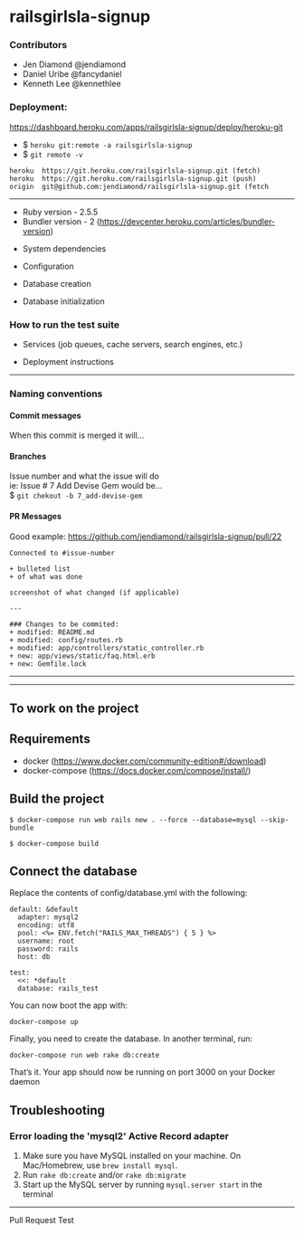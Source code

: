 # railsgirlsla-signup

### Contributors
+ Jen Diamond @jendiamond
+ Daniel Uribe @fancydaniel
+ Kenneth Lee @kennethlee

### Deployment:
https://dashboard.heroku.com/apps/railsgirlsla-signup/deploy/heroku-git

+ $ `heroku git:remote -a railsgirlsla-signup`
+ $ `git remote -v`
```
heroku	https://git.heroku.com/railsgirlsla-signup.git (fetch)
heroku	https://git.heroku.com/railsgirlsla-signup.git (push)
origin	git@github.com:jendiamond/railsgirlsla-signup.git (fetch
```

---

+ Ruby version - 2.5.5
+ Bundler version - 2 (https://devcenter.heroku.com/articles/bundler-version)


* System dependencies

* Configuration

* Database creation

* Database initialization

### How to run the test suite

* Services (job queues, cache servers, search engines, etc.)

* Deployment instructions

---

### Naming conventions
#### Commit messages
When this commit is merged it will...

#### Branches 
Issue number and what the issue will do  
ie:  Issue # 7 Add Devise Gem would be...  
$ `git chekout -b 7_add-devise-gem`

#### PR Messages
Good example: https://github.com/jendiamond/railsgirlsla-signup/pull/22
```
Connected to #issue-number

+ bulleted list
+ of what was done

screenshot of what changed (if applicable)

---

### Changes to be commited:
+ modified: README.md
+ modified: config/routes.rb
+ modified: app/controllers/static_controller.rb
+ new: app/views/static/faq.html.erb
+ new: Gemfile.lock
```

---
---

## To work on the project


## Requirements

- docker (https://www.docker.com/community-edition#/download)
- docker-compose (https://docs.docker.com/compose/install/)

## Build the project

```
$ docker-compose run web rails new . --force --database=mysql --skip-bundle

$ docker-compose build
```

## Connect the database

Replace the contents of config/database.yml with the following:

```
default: &default
  adapter: mysql2
  encoding: utf8
  pool: <%= ENV.fetch("RAILS_MAX_THREADS") { 5 } %>
  username: root
  password: rails
  host: db

test:
  <<: *default
  database: rails_test

```

You can now boot the app with:

```
docker-compose up
```
Finally, you need to create the database. In another terminal, run:

```
docker-compose run web rake db:create
```

That’s it. Your app should now be running on port 3000 on your Docker daemon

## Troubleshooting

### Error loading the 'mysql2' Active Record adapter

1. Make sure you have MySQL installed on your machine. On Mac/Homebrew, use `brew install mysql`.
2. Run `rake db:create` and/or `rake db:migrate`
3. Start up the MySQL server by running `mysql.server start` in the terminal

---

Pull Request Test
